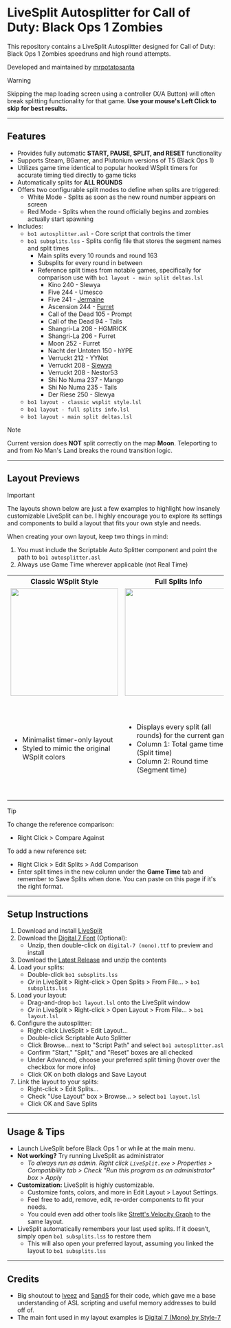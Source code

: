 # LiveSplit Autosplitter for Call of Duty: Black Ops 1 Zombies

This repository contains a LiveSplit Autosplitter designed for Call of Duty: Black Ops 1 Zombies speedruns and high round attempts.

Developed and maintained by [mrpotatosanta](https://www.twitch.tv/mrpotatosanta)

> [!WARNING]
> Skipping the map loading screen using a controller (X/A Button) will often break splitting functionality for that game. **Use your mouse's Left Click to skip for best results.**

---

## Features
- Provides fully automatic **START, PAUSE, SPLIT, and RESET** functionality
- Supports Steam, BGamer, and Plutonium versions of T5 (Black Ops 1)
- Utilizes game time identical to popular hooked WSplit timers for accurate timing tied directly to game ticks
- Automatically splits for **ALL ROUNDS**
- Offers two configurable split modes to define when splits are triggered:
   - White Mode - Splits as soon as the new round number appears on screen
   - Red Mode - Splits when the round officially begins and zombies actually start spawning
- Includes:
   - `bo1 autosplitter.asl` - Core script that controls the timer 
   - `bo1 subsplits.lss` - Splits config file that stores the segment names and split times
      - Main splits every 10 rounds and round 163
      - Subsplits for every round in between
      - Reference split times from notable games, specifically for comparison use with `bo1 layout - main split deltas.lsl`
         - Kino 240 - Slewya
         - Five 244 - Umesco
         - Five 241 - [Jermaine](https://www.youtube.com/watch?v=pkglPf03vpY)
         - Ascension 244 - [Furret](https://www.youtube.com/watch?v=Hg1MFl1p6LA&list=PL_hWedWbKNk5K9J6kfGahpy1K2K0foKZk)
         - Call of the Dead 105 - Prompt
         - Call of the Dead 94 - Tails
         - Shangri-La 208 - HGMRICK
         - Shangri-La 206 - Furret
         - Moon 252 - Furret
         - Nacht der Untoten 150 - hYPE
         - Verruckt 212 - YYNot
         - Verruckt 208 - [Slewya](https://www.youtube.com/watch?v=pvMx12CGACQ&list=PLWr9iFTeOsB7xdBLA6vK77r4JFI8nbfRu)
         - Verruckt 208 - Nestor53
         - Shi No Numa 237 - Mango
         - Shi No Numa 235 - Tails
         - Der Riese 250 - Slewya
   - `bo1 layout - classic wsplit style.lsl`
   - `bo1 layout - full splits info.lsl`
   - `bo1 layout - main split deltas.lsl`

> [!NOTE]  
> Current version does **NOT** split correctly on the map **Moon**. Teleporting to and from No Man's Land breaks the round transition logic.

---

## Layout Previews

> [!IMPORTANT]  
> The layouts shown below are just a few examples to highlight how insanely customizable LiveSplit can be. I highly encourage you to explore its settings and components to build a layout that fits your own style and needs.
>
> When creating your own layout, keep two things in mind:
> 1. You must include the Scriptable Auto Splitter component and point the path to `bo1 autosplitter.asl`
> 2. Always use Game Time wherever applicable (not Real Time)

<table>
  <tr>
    <th style="text-align:center;">Classic WSplit Style</th>
    <th style="text-align:center;">Full Splits Info</th>
    <th style="text-align:center;">Main Split Deltas</th>
  </tr>
  <tr>
    <td>
      <div align="center">
        <img src="https://github.com/user-attachments/assets/cdeb8d6f-f1cd-48e2-ae5e-99fe11add9e4" width="250" />
      </div>
    </td>
    <td>
      <div align="center">
        <img src="https://github.com/user-attachments/assets/1ca65df0-5f05-4f0f-a333-699dd0affa8e" width="250" />
      </div>
    </td>
    <td>
      <div align="center">
        <img src="https://github.com/user-attachments/assets/58ece1b1-f951-46f1-9c1f-a21de513e641" width="250" />
      </div>
    </td>
  </tr>
  <tr>
    <td>
      <ul>
        <li>Minimalist timer-only layout</li>
        <li>Styled to mimic the original WSplit colors</li>
      </ul>
    </td>
    <td>
      <ul>
        <li>Displays every split (all rounds) for the current game</li>
        <li>Column 1: Total game time (Split time)</li>
        <li>Column 2: Round time (Segment time)</li>
      </ul>
    </td>
    <td>
      <ul>
        <li>Displays main splits at every 10-round interval, plus round 163</li>
        <li>Compares the current run against a reference game</li>
        <li>Column 1: Time delta (+/-) vs reference</li>
        <li>Column 2: Split times: white for reference, yellow for current run</li>
      </ul>
    </td>
  </tr>
</table>

> [!TIP]
> To change the reference comparison:
> - Right Click > Compare Against
>
> To add a new reference set:
> - Right Click > Edit Splits > Add Comparison
> - Enter split times in the new column under the **Game Time** tab and remember to Save Splits when done. You can paste on this page if it's the right format.

---

## Setup Instructions

1. Download and install [LiveSplit](https://livesplit.org/)
2. Download the [Digital 7 Font](https://www.dafont.com/digital-7.font) (Optional):
   - Unzip, then double-click on `digital-7 (mono).ttf` to preview and install
3. Download the [Latest Release](https://github.com/mrpotatosanta/bo1-zombies-autosplitter/releases/latest) and unzip the contents
4. Load your splits:
   - Double-click `bo1 subsplits.lss`
   - *Or* in LiveSplit > Right-click > Open Splits > From File... > `bo1 subsplits.lss`
5. Load your layout:
   - Drag-and-drop `bo1 layout.lsl` onto the LiveSplit window
   - *Or* in LiveSplit > Right-click > Open Layout > From File... > `bo1 layout.lsl`
6. Configure the autosplitter:
   - Right-click LiveSplit > Edit Layout...
   - Double-click Scriptable Auto Splitter
   - Click Browse... next to "Script Path" and select `bo1 autosplitter.asl`
   - Confirm "Start," "Split," and "Reset" boxes are all checked
   - Under Advanced, choose your preferred split timing (hover over the checkbox for more info)
   - Click OK on both dialogs and Save Layout
7. Link the layout to your splits:
   - Right-click > Edit Splits...
   - Check "Use Layout" box > Browse... > select `bo1 layout.lsl`
   - Click OK and Save Splits

---

## Usage & Tips
- Launch LiveSplit before Black Ops 1 or while at the main menu.
- **Not working?** Try running LiveSplit as administrator
   - *To always run as admin. Right click `LiveSplit.exe` > Properties > Compatibility tab > Check "Run this program as an administrator" box > Apply*
- **Customization:** LiveSplit is highly customizable.
   - Customize fonts, colors, and more in Edit Layout > Layout Settings.
   - Feel free to add, remove, edit, re-order components to fit your needs.
   - You could even add other tools like [Strett's Velocity Graph](https://github.com/strett/LiveSplit-Velocity-Graph-For-BO1-BO2-WAW-MW2) to the same layout.
- LiveSplit automatically remembers your last used splits. If it doesn’t, simply open `bo1 subsplits.lss` to restore them
   - This will also open your preferred layout, assuming you linked the layout to `bo1 subsplits.lss`

---

## Credits
- Big shoutout to [lveez](https://github.com/lveez/bo1-timers) and [5and5](https://github.com/5and5/LiveSplitAutoSplitterForBlackOpsZombies) for their code, which gave me a base understanding of ASL scripting and useful memory addresses to build off of.
- The main font used in my layout examples is [Digital 7 (Mono) by Style-7](https://www.dafont.com/digital-7.font)
